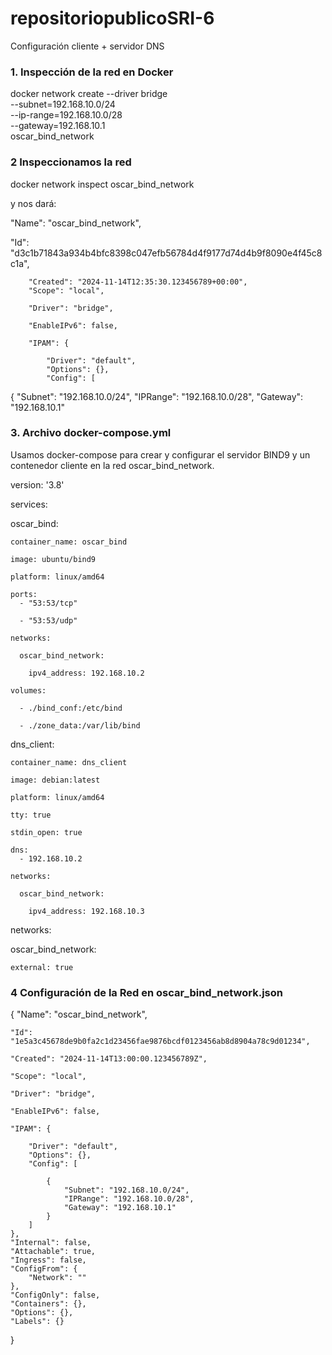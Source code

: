 # repositoriopublicoSRI-6
Configuración cliente + servidor DNS

### 1. Inspección de la red en Docker
docker network create --driver bridge \
  --subnet=192.168.10.0/24 \
  --ip-range=192.168.10.0/28 \
  --gateway=192.168.10.1 \
  oscar_bind_network
### 2 Inspeccionamos la red
docker network inspect oscar_bind_network

y nos dará: 

"Name": "oscar_bind_network",

"Id": "d3c1b71843a934b4bfc8398c047efb56784d4f9177d74d4b9f8090e4f45c8c1a",

        "Created": "2024-11-14T12:35:30.123456789+00:00",
        "Scope": "local",
        
        "Driver": "bridge",
        
        "EnableIPv6": false,
        
        "IPAM": {
        
            "Driver": "default",
            "Options": {},
            "Config": [
{
                    "Subnet": "192.168.10.0/24",
                    "IPRange": "192.168.10.0/28",
                    "Gateway": "192.168.10.1"
### 3. Archivo docker-compose.yml
Usamos docker-compose para crear y configurar el servidor BIND9 y un contenedor cliente en la red oscar_bind_network.

version: '3.8'

services:

  oscar_bind:
  
    container_name: oscar_bind
    
    image: ubuntu/bind9
    
    platform: linux/amd64
    
    ports:
      - "53:53/tcp"
      
      - "53:53/udp"
      
    networks:
    
      oscar_bind_network:
      
        ipv4_address: 192.168.10.2
        
    volumes:
    
      - ./bind_conf:/etc/bind
      
      - ./zone_data:/var/lib/bind

  dns_client:
  
    container_name: dns_client
    
    image: debian:latest
    
    platform: linux/amd64
    
    tty: true
    
    stdin_open: true
    
    dns:
      - 192.168.10.2
      
    networks:
    
      oscar_bind_network:
      
        ipv4_address: 192.168.10.3

networks:

  oscar_bind_network:
  
    external: true

### 4 Configuración de la Red en oscar_bind_network.json
{
    "Name": "oscar_bind_network",
    
    "Id": "1e5a3c45678de9b0fa2c1d23456fae9876bcdf0123456ab8d8904a78c9d01234",
    
    "Created": "2024-11-14T13:00:00.123456789Z",
    
    "Scope": "local",
    
    "Driver": "bridge",
    
    "EnableIPv6": false,
    
    "IPAM": {
    
        "Driver": "default",
        "Options": {},
        "Config": [
        
            {
                "Subnet": "192.168.10.0/24",
                "IPRange": "192.168.10.0/28",
                "Gateway": "192.168.10.1"
            }
        ]
    },
    "Internal": false,
    "Attachable": true,
    "Ingress": false,
    "ConfigFrom": {
        "Network": ""
    },
    "ConfigOnly": false,
    "Containers": {},
    "Options": {},
    "Labels": {}
}



